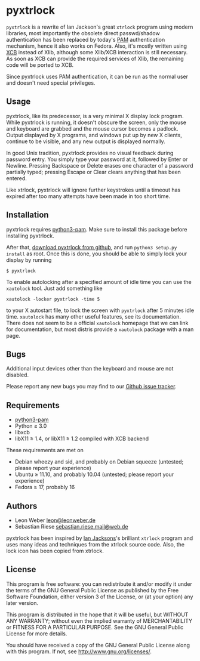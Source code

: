pyxtrlock
=========

``pyxtrlock`` is a rewrite of Ian Jackson's great ``xtrlock`` program using
modern libraries, most importantly the obsolete direct passwd/shadow
authentication has been replaced by today's
[PAM](http://en.wikipedia.org/wiki/Pluggabe_authentication_module) authentication
mechanism, hence it also works on Fedora. Also, it's mostly written using
[XCB](http://xcb.freedesktop.org/) instead of Xlib, although some Xlib/XCB
interaction is still necessary. As soon as XCB can provide the required
services of Xlib, the remaining code will be ported to XCB.

Since pyxtrlock uses PAM authentication, it can be run as the normal user and
doesn't need special privileges.

Usage
-----
pyxtrlock, like its predecessor, is a very minimal X display lock program. While
pyxtrlock is running, it doesn't obscure the screen, only the mouse and keyboard
are grabbed and the mouse cursor becomes a padlock. Output displayed by X
programs, and windows put up by new X clients, continue to be visible, and any
new output is displayed normally.

In good Unix tradition, pyxtrlock provides no visual feedback during password
entry. You simply type your password at it, followed by Enter or Newline.
Pressing Backspace or Delete erases one character of a password partially typed;
pressing Escape or Clear clears anything that has been entered.

Like xtrlock, pyxtrlock will ignore further keystrokes until a timeout has
expired after too many attempts have been made in too short time.

Installation
------------
pyxtrlock requires [python3-pam](https://github.com/leonnnn/python3-pam). Make
sure to install this package before installing pyxtrlock.

After that, [download pyxtrlock from github](https://github.com/leonnnn/pyxtrlock),
and run ``python3 setup.py install`` as root. Once this is done, you should be
able to simply lock your display by running

    $ pyxtrlock

To enable autolocking after a specified amount of idle time you can
use the ``xautolock`` tool. Just add something like

    xautolock -locker pyxtrlock -time 5

to your X autostart file, to lock the screen with ``pyxtrlock`` after
5 minutes idle time. ``xautolock`` has many other useful features, see
its documentation. There does not seem to be a official ``xautolock``
homepage that we can link for documentation, but most distris provide
a ``xautolock`` package with a man page.

Bugs
----
Additional input devices other than the keyboard and mouse are not disabled.

Please report any new bugs you may find to our [Github issue tracker](https://github.com/leonnnn/pyxtrlock/issues).

Requirements
------------
* [python3-pam](https://github.com/leonnnn/python3-pam)
* Python ≥ 3.0
* libxcb
* libX11 ≥ 1.4, or libX11 ≥ 1.2 compiled with XCB backend

These requirements are met on
* Debian wheezy and sid, and probably on Debian squeeze (untested; please report your experience)
* Ubuntu ≥ 11.10, and probably 10.04 (untested; please report your experience)
* Fedora ≥ 17, probably 16

Authors
-------
* Leon Weber <leon@leonweber.de>
* Sebastian Riese <sebastian.riese.mail@web.de>

pyxtrlock has been inspired by
[Ian Jacksons](http://www.chiark.greenend.org.uk/~ijackson/)'s brilliant
``xtrlock`` program and uses many ideas and techniques from the xtrlock
source code. Also, the lock icon has been copied from xtrlock.

License
-------
This program is free software: you can redistribute it and/or modify
it under the terms of the GNU General Public License as published by
the Free Software Foundation, either version 3 of the License, or
(at your option) any later version.

This program is distributed in the hope that it will be useful,
but WITHOUT ANY WARRANTY; without even the implied warranty of
MERCHANTABILITY or FITNESS FOR A PARTICULAR PURPOSE.  See the
GNU General Public License for more details.

You should have received a copy of the GNU General Public License
along with this program.  If not, see <http://www.gnu.org/licenses/>.
